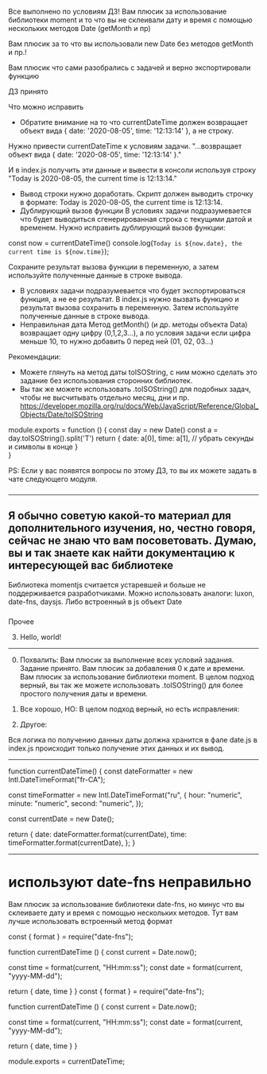 Все выполнено по условиям ДЗ! Вам плюсик за использование библиотеки moment и то что вы не склеивали дату и время с помощью нескольких методов Date (getMonth и пр)

Вам плюсик за то что вы использовали new Date без методов getMonth и пр.!

Вам плюсик что сами разобрались с задачей и верно экспортировали функцию

ДЗ принято

Что можно исправить
- Обратите внимание на то что currentDateTime должен возвращает объект вида { date: '2020-08-05', time: '12:13:14' }, а не строку.

Нужно привести currentDateTime к условиям задачи.
"...возвращает объект вида { date: '2020-08-05', time: '12:13:14' }."

И в index.js получить эти данные и вывести в консоли используя строку "Today is 2020-08-05, the current time is 12:13:14."
- Вывод строки нужно доработать. Cкрипт должен выводить строчку в формате:
Today is 2020-08-05, the current time is 12:13:14.
- Дублирующий вызов функции
В условиях задачи подразумевается что будет выводиться сгенерированная строка с текущими датой и временем. Нужно исправить дублирующий вызов функции:

const now = currentDateTime()
console.log(`Today is ${now.date}, the current time is ${now.time}`);

Сохраните результат вызова функции в переменную, а затем используйте полученные данные в строке вывода.
- В условиях задачи подразумевается что будет экспортироваться функция, а не ее результат. В index.js нужно вызвать функцию и результат вызова сохранить в переменную. Затем используйте полученные данные в строке вывода.
- Неправильная дата
Метод getMonth() (и др. методы объекта Data) возвращает одну цифру (0,1,2,3...), а по условия задачи если цифра меньше 10, то нужно добавить 0 перед ней (01, 02, 03...)


Рекомендации:
- Можете глянуть на метод даты toISOString, с ним можно сделать это задание без использования сторонних библиотек.
- Вы так же можете использовать .toISOString() для подобных задач, чтобы не высчитывать отдельно месяц, дни и пр.
https://developer.mozilla.org/ru/docs/Web/JavaScript/Reference/Global_Objects/Date/toISOString

module.exports = function () {
  const day = new Date()
  const a = day.toISOString().split('T')
  return {
    date: a[0],
    time: a[1], // убрать секунды и символы в конце
  }  
}

PS: Если у вас появятся вопросы по этому ДЗ, то вы их можете задать в чате следующего модуля.


###

---
Я обычно советую какой-то материал для дополнительного изучения, но, честно говоря, сейчас не знаю что вам посоветовать. Думаю, вы и так знаете как найти документацию к интересующей вас библиотеке
---
Библиотека momentjs считается устаревшей и больше не поддерживается разработчиками. Можно использовать аналоги:  luxon, date-fns, daysjs. Либо встроенный в js объект Date

###
Прочее

3. Hello, world!


--------------------

0. Похвалить:
Вам плюсик за выполнение всех условий задания. Задание принято.
Вам плюсик за добавления 0 к дате и времени.
Вам плюсик за использование библиотеки moment.
В целом подход верный, вы так же можете использовать .toISOString() для более простого получения даты и времени.

0. Все хорошо, НО:
В целом подход верный, но есть исправления:


0. Другое:

Вся логика по получению данных даты должна хранится в фале date.js в index.js происходит только получение этих данных и их вывод.




----

function currentDateTime() {
  const dateFormatter = new Intl.DateTimeFormat("fr-CA");

  const timeFormatter = new Intl.DateTimeFormat("ru", {
    hour: "numeric",
    minute: "numeric",
    second: "numeric",
  });

  const currentDate = new Date();

  return {
    date: dateFormatter.format(currentDate),
    time: timeFormatter.format(currentDate),
  };
}

---
# используют date-fns неправильно
Вам плюсик за использование библиотеки date-fns, но минус что вы склеиваете дату и время с помощью нескольких методов. Тут вам лучше использовать встроенный метод формат

const { format } = require("date-fns");

function currentDateTime () {
  const current = Date.now();

  const time = format(current, "HH:mm:ss");
  const date = format(current, "yyyy-MM-dd");

  return { date, time }
}
const { format } = require("date-fns");

function currentDateTime () {
  const current = Date.now();

  const time = format(current, "HH:mm:ss");
  const date = format(current, "yyyy-MM-dd");

  return { date, time }
}


module.exports = currentDateTime;
